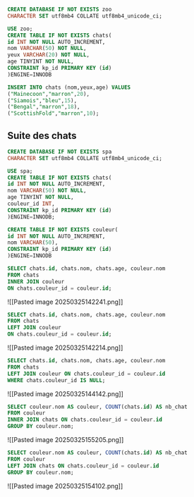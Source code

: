 ```SQL
CREATE DATABASE IF NOT EXISTS zoo 
CHARACTER SET utf8mb4 COLLATE utf8mb4_unicode_ci;

USE zoo;
CREATE TABLE IF NOT EXISTS chats(
id INT NOT NULL AUTO_INCREMENT,
nom VARCHAR(50) NOT NULL,
yeux VARCHAR(20) NOT NULL,
age TINYINT NOT NULL,
CONSTRAINT kp_id PRIMARY KEY (id)
)ENGINE=INNODB
```

```SQL
INSERT INTO chats (nom,yeux,age) VALUES 
("Mainecoon","marron",20),
("Siamois","bleu",15),
("Bengal","marron",18),
("ScottishFold","marron",10);
```


## Suite des chats 
```SQL
CREATE DATABASE IF NOT EXISTS spa 
CHARACTER SET utf8mb4 COLLATE utf8mb4_unicode_ci;

USE spa;
CREATE TABLE IF NOT EXISTS chats(
id INT NOT NULL AUTO_INCREMENT,
nom VARCHAR(50) NOT NULL,
age TINYINT NOT NULL,
couleur_id INT,
CONSTRAINT kp_id PRIMARY KEY (id)
)ENGINE=INNODB;

CREATE TABLE IF NOT EXISTS couleur(
id INT NOT NULL AUTO_INCREMENT,
nom VARCHAR(50),
CONSTRAINT kp_id PRIMARY KEY (id)
)ENGINE=INNODB
```

```SQL 
SELECT chats.id, chats.nom, chats.age, couleur.nom
FROM chats
INNER JOIN couleur
ON chats.couleur_id = couleur.id;
```
![[Pasted image 20250325142241.png]]
```SQL
SELECT chats.id, chats.nom, chats.age, couleur.nom
FROM chats
LEFT JOIN couleur
ON chats.couleur_id = couleur.id;
```
![[Pasted image 20250325142214.png]]
```SQL
SELECT chats.id, chats.nom, chats.age, couleur.nom
FROM chats
LEFT JOIN couleur ON chats.couleur_id = couleur.id
WHERE chats.couleur_id IS NULL;
```
![[Pasted image 20250325144142.png]]

```SQL
SELECT couleur.nom AS couleur, COUNT(chats.id) AS nb_chat
FROM couleur
INNER JOIN chats ON chats.couleur_id = couleur.id
GROUP BY couleur.nom;
```
![[Pasted image 20250325155205.png]]

```SQL
SELECT couleur.nom AS couleur, COUNT(chats.id) AS nb_chat
FROM couleur
LEFT JOIN chats ON chats.couleur_id = couleur.id
GROUP BY couleur.nom;
```
![[Pasted image 20250325154102.png]]
